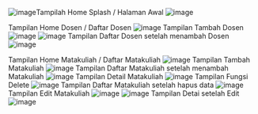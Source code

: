![image](https://github.com/user-attachments/assets/6ae5bfa0-f47e-4b42-9d46-acd3684dce03)Tampilah Home Splash / Halaman Awal
![image](https://github.com/user-attachments/assets/bea426aa-33c9-49b3-872b-ea72c62bad04)

Tampilan Home Dosen / Daftar Dosen
![image](https://github.com/user-attachments/assets/2b74b936-1c55-4d83-a60f-d34cf57df774)
Tampilan Tambah Dosen
![image](https://github.com/user-attachments/assets/14a6cf78-d9f5-4dc9-9586-89825703444f)
![image](https://github.com/user-attachments/assets/df9fc056-e53b-405c-be9a-f86eb3fe39cc)
Tampilan Daftar Dosen setelah menambah Dosen
![image](https://github.com/user-attachments/assets/19153b2b-d40a-4025-902a-5392fa046bf5)

Tampilan Home Matakuliah / Daftar Matakuliah
![image](https://github.com/user-attachments/assets/538ece1a-6b64-48c0-a8af-5d3f0022f4bc)
Tampilan Tambah Matakuliah
![image](https://github.com/user-attachments/assets/dfb2b054-7b2c-4919-9b9e-1070e43386c5)
Tampilan Daftar Matakuliah setelah menambah Matakuliah
![image](https://github.com/user-attachments/assets/ac8b1ad0-a542-4544-a610-d8e4b42ce392)
Tampilan Detail Matakuliah
![image](https://github.com/user-attachments/assets/98ddb12b-56de-4f10-94f6-0ca4fd5eccfa)
Tampilan Fungsi Delete
![image](https://github.com/user-attachments/assets/e9d4b0f0-816c-4f15-bdee-28bb2745dea2)
Tampilan Daftar Matakuliah setelah hapus data
![image](https://github.com/user-attachments/assets/49ee5b47-3c0c-4d59-a245-bb5f62842c85)
Tampilan Edit Matakuliah
![image](https://github.com/user-attachments/assets/84646287-cb61-4020-b564-f1b239c3db72)
![image](https://github.com/user-attachments/assets/6cdc1b1b-f319-438c-bf14-f6544f90f319)
Tampilan Detai setelah Edit
![image](https://github.com/user-attachments/assets/24128ab7-af7b-48f7-86bf-bd4a67322e11)

